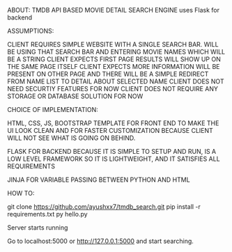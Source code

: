 ABOUT:
TMDB API BASED MOVIE DETAIL SEARCH ENGINE
uses Flask for backend


ASSUMPTIONS:

CLIENT REQUIRES SIMPLE WEBSITE WITH A SINGLE SEARCH BAR.
WILL BE USING THAT SEARCH BAR AND ENTERING MOVIE NAMES WHICH WILL BE A STRING
CLIENT EXPECTS FIRST PAGE RESULTS WILL SHOW UP ON THE SAME PAGE ITSELF
CLIENT EXPECTS MORE INFORMATION WILL BE PRESENT ON OTHER PAGE AND THERE WILL BE
A SIMPLE REDIRECT FROM NAME LIST TO DETAIL ABOUT SELECTED NAME
CLIENT DOES NOT NEED SECURTIY FEATURES FOR NOW
CLIENT DOES NOT REQUIRE ANY STORAGE OR DATABASE SOLUTION FOR NOW


CHOICE OF IMPLEMENTATION:

HTML, CSS, JS, BOOTSTRAP TEMPLATE FOR FRONT END TO MAKE THE UI LOOK CLEAN AND 
FOR FASTER CUSTOMIZATION BECAUSE CLIENT WILL NOT SEE WHAT IS GOING ON BEHIND.

FLASK FOR BACKEND BECAUSE IT IS SIMPLE TO SETUP AND RUN, IS A LOW LEVEL FRAMEWORK 
SO IT IS LIGHTWEIGHT, AND IT SATISFIES ALL REQUIREMENTS

JINJA FOR VARIABLE PASSING BETWEEN PYTHON AND HTML 


HOW TO:

git clone https://github.com/ayushxx7/tmdb_search.git
pip install -r requirements.txt
py hello.py

Server starts running

Go to localhost:5000 or http://127.0.0.1:5000 and start searching.
